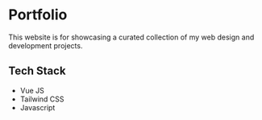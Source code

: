 # Portfolio

This website is for showcasing a curated collection of my web design and development projects.

## Tech Stack

- Vue JS
- Tailwind CSS
- Javascript
